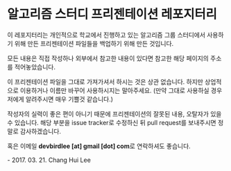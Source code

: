 # 알고리즘 스터디 프리젠테이션 레포지터리
이 레포지터리는 개인적으로 학교에서 진행하고 있는 알고리즘 그룹 스터디에서 사용하기 위해 만든 프리젠테이션 파일들을 백업하기 위해 만든 것입니다.

모든 내용은 직접 작성하나 외부에서 참고한 내용이 있다면 참고한 해당 페이지의 주소를 적어놓았습니다.

이 프리젠테이션 파일을 그대로 가져가셔서 하시는 것은 상관 없습니다. 하지만 상업적으로 이용하거나 이름만 바꾸어 사용하시지는 말아주세요. (만약 그대로 사용하실 경우 저에게 알려주시면 매우 기쁠것 같습니다.)

작성자의 실력이 좋은 편이 아니기 때문에 프리젠테이션의 잘못된 내용, 오탈자가 있을 수 있습니다. 해당 부분을 issue tracker로  수정하신 뒤 pull request를 보내주시면 정말로 감사하겠습니다.

혹은 이메일 **devbirdlee [at] gmail [dot] com**로 연락하셔도 좋습니다.

 \- 2017. 03. 21. Chang Hui Lee

